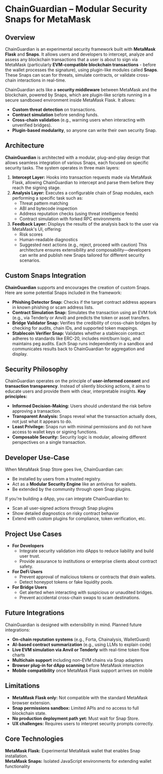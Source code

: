 # ChainGuardian – Modular Security Snaps for MetaMask

## Overview
ChainGuardian is an experimental security framework built with **MetaMask Flask** and **Snaps**. It allows users and developers to intercept, analyze and assess any blockchain transactions that a user is about to sign via MetaMask (particularly **EVM-compatible blockchain transactions** - before the wallet processes the signature), using plugin-like modules called **Snaps**. These Snaps can scan for threats, simulate contracts, or validate cross-chain interactions in real-time.  

ChainGuardian acts like a **security middleware** between MetaMask and the blockchain, powered by Snaps, which are plugin-like scripts running in a secure sandboxed environment inside MetaMask Flask.
It allows:
-   **Custom threat detection** on transactions.
-   **Contract simulation** before sending funds.
-   **Cross-chain validation** (e.g., warning users when interacting with unverified bridges).
-   **Plugin-based modularity**, so anyone can write their own security Snap.

## Architecture
**ChainGuardian** is architected with a modular, plug-and-play design that allows seamless integration of various Snaps, each focused on specific security tasks. The system operates in three main layers: 
1. **Intercept Layer:**
    Hooks into transaction requests made via MetaMask Flask, allowing ChainGuardian to intercept and parse them before they reach the signing stage. 
2. **Analysis Layer:**
    Executes a configurable chain of Snap modules, each performing a specific task such as: 
    -   Threat pattern matching
    -   ABI and bytecode inspection
    -   Address reputation checks (using threat intelligence feeds)
    -   Contract simulation with forked RPC environments
3. **Feedback Layer:**
    Displays the results of the analysis back to the user via MetaMask's UI, offering:
    -   Risk scores
    -   Human-readable diagnostics
    -   Suggested next actions (e.g., reject, proceed with caution)
This architecture ensures extensibility and composability—developers can write and publish new Snaps tailored for different security scenarios. 

## Custom Snaps Integration
**ChainGuardian** supports and encourages the creation of custom Snaps. Here are some potential Snaps included in the framework:
-   **Phishing Detector Snap:**
    Checks if the target contract address appears in known phishing or scam address lists.
-   **Contract Simulation Snap:**
    Simulates the transaction using an EVM fork (e.g., via Tenderly or Anvil) and predicts the token or asset transfers.
-   **Bridge Validator Snap:**
    Verifies the credibility of cross-chain bridges by checking for audits, chain IDs, and supported token mappings.
-   **Stablecoin Verifier Snap:**
    Validates whether a stablecoin contract adheres to standards like ERC-20, includes mint/burn logic, and maintains peg audits.
Each Snap runs independently in a sandbox and communicates results back to ChainGuardian for aggregation and display. 

## Security Philosophy
ChainGuardian operates on the principle of **user-informed consent** and **transaction transparency**. Instead of silently blocking actions, it aims to educate users and provide them with clear, interpretable insights. 
**Key principles:**
-   **Informed Decision-Making:** Users should understand the risk before approving a transaction. 
-   **Transparent Analysis:** Snaps reveal what the transaction actually does, not just what it appears to do. 
-   **Least Privilege:** Snaps run with minimal permissions and do not have access to wallet keys or signing functions. 
-   **Composable Security:** Security logic is modular, allowing different perspectives on a single transaction.

## Developer Use-Case
When MetaMask Snap Store goes live, ChainGuardian can:
-   Be installed by users from a trusted registry.
-   Act as a **Modular Security Engine** like an antivirus for wallets.
-   Be extended by the community through open Snap plugins.

If you're building a dApp, you can integrate ChainGuardian to:
-   Scan all user-signed actions through Snap plugins
-   Show detailed diagnostics on risky contract behavior
-   Extend with custom plugins for compliance, token verification, etc.

## Project Use Cases
-   **For Developers**
    -   Integrate security validation into dApps to reduce liability and build user trust.
    -   Provide assurance to institutions or enterprise clients about contract safety.
-   **For DeFi Users**
    -   Prevent approval of malicious tokens or contracts that drain wallets.
    -   Detect honeypot tokens or fake liquidity pools.
-   **For Bridge Users**
    -   Get alerted when interacting with suspicious or unaudited bridges.
    -   Prevent accidental cross-chain swaps to scam destinations.

## Future Integrations
ChainGuardian is designed with extensibility in mind. Planned future integrations:
-   **On-chain reputation systems** (e.g., Forta, Chainalysis, WalletGuard)
-   **AI-based contract summarization** (e.g., using LLMs to explain code)
-   **Live EVM simulation via Anvil or Tenderly** with real-time token flow charts
-   **Multichain support** including non-EVM chains via Snap adapters
-   **Browser plug-in for dApp scanning** before MetaMask interaction
-   **Mobile compatibility** once MetaMask Flask support arrives on mobile

## Limitations
-   **MetaMask Flask only:** Not compatible with the standard MetaMask browser extension.
-   **Snap permissions sandbox:** Limited APIs and no access to full blockchain state.
-   **No production deployment path yet:** Must wait for Snap Store.
-   **UX challenges:** Requires users to interpret security prompts correctly.


## Core Technologies
**MetaMask Flask:** Experimental MetaMask wallet that enables Snap installation.  
**MetaMask Snaps:** Isolated JavaScript environments for extending wallet functionality